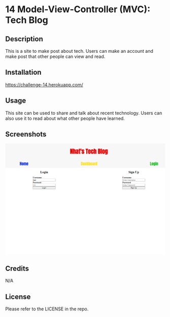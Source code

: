 # 14 Model-View-Controller (MVC): Tech Blog

## Description

This is a site to make post about tech. Users can make an account and make post that other people can view and read.

## Installation

https://challenge-14.herokuapp.com/

## Usage

This site can be used to share and talk about recent technology. Users can also use it to read about what other people have learned.

## Screenshots

![screemshot of program](./Screenshot%202023-01-30%20220644.png)

## Credits

N/A

## License

Please refer to the LICENSE in the repo.
